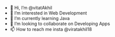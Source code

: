 - 👋 Hi, I’m @vitatAkhil 
- 👀 I’m interested in Web Development 
- 🌱 I’m currently learning Java
- 💞️ I’m looking to collaborate on Developing Apps 
- 📫 How to reach me insta @viratakhil18

<!---
vitatAkhil/vitatAkhil is a ✨ special ✨ repository because its `README.md` (this file) appears on your GitHub profile.
You can click the Preview link to take a look at your changes.
--->
